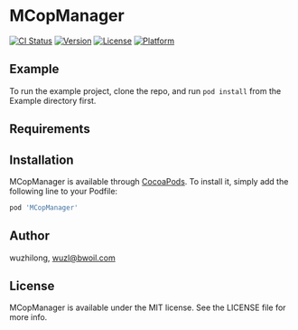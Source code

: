 # MCopManager

[![CI Status](https://img.shields.io/travis/wuzhilong/MCopManager.svg?style=flat)](https://travis-ci.org/wuzhilong/MCopManager)
[![Version](https://img.shields.io/cocoapods/v/MCopManager.svg?style=flat)](https://cocoapods.org/pods/MCopManager)
[![License](https://img.shields.io/cocoapods/l/MCopManager.svg?style=flat)](https://cocoapods.org/pods/MCopManager)
[![Platform](https://img.shields.io/cocoapods/p/MCopManager.svg?style=flat)](https://cocoapods.org/pods/MCopManager)

## Example

To run the example project, clone the repo, and run `pod install` from the Example directory first.

## Requirements

## Installation

MCopManager is available through [CocoaPods](https://cocoapods.org). To install
it, simply add the following line to your Podfile:

```ruby
pod 'MCopManager'
```

## Author

wuzhilong, wuzl@bwoil.com

## License

MCopManager is available under the MIT license. See the LICENSE file for more info.

